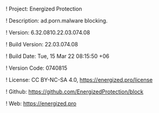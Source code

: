 ! Project: Energized Protection

! Description: ad.porn.malware blocking.

! Version: 6.32.0810.22.03.074.08

! Build Version: 22.03.074.08

! Build Date: Tue, 15 Mar 22 08:15:50 +06

! Version Code: 0740815

! License: CC BY-NC-SA 4.0, https://energized.pro/license

! Github: https://github.com/EnergizedProtection/block

! Web: https://energized.pro
